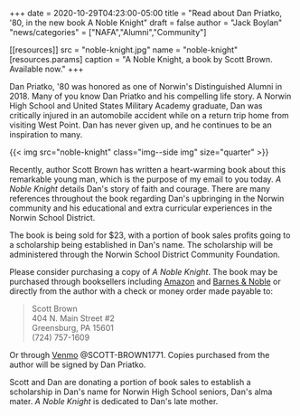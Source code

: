 +++
date = 2020-10-29T04:23:00-05:00
title = "Read about Dan Priatko, '80, in the new book A Noble Knight"
draft = false
author = "Jack Boylan"
"news/categories" = ["NAFA","Alumni","Community"]

[[resources]]
  src = "noble-knight.jpg"
  name = "noble-knight"
  [resources.params]
    caption = "A Noble Knight, a book by Scott Brown. Available now."
+++

Dan Priatko, \'80 was honored as one of Norwin's Distinguished Alumni in 2018. Many of you know Dan Priatko and his compelling life story. A Norwin High School and United States Military Academy graduate, Dan was critically injured in an automobile accident while on a return trip home from visiting West Point. Dan has never given up, and he continues to be an inspiration to many.<!--more-->

{{< img src="noble-knight" class="img--side img" size="quarter" >}}

Recently, author Scott Brown has written a heart-warming book about this remarkable young man, which is the purpose of my email to you today. *A Noble Knight* details Dan's story of faith and courage. There are many references throughout the book regarding Dan's upbringing in the Norwin community and his educational and extra curricular experiences in the Norwin School District.

The book is being sold for $23, with a portion of book sales profits going to a scholarship being established in Dan's name. The scholarship will be administered through the Norwin School District Community Foundation. 

Please consider purchasing a copy of *A Noble Knight*. The book may be purchased through booksellers including [Amazon](https://www.amazon.com/Noble-Knight-Priatkos-Story-Courage/dp/1631290576) and [Barnes & Noble](https://www.barnesandnoble.com/w/a-noble-knight-scott-brown/1137122344?ean=9781631290572) or directly from the author with a check or money order made payable to:

> Scott Brown  
> 404 N. Main Street #2  
> Greensburg, PA 15601  
> (724) 757-1609

Or through [Venmo](https://venmo.com) @SCOTT-BROWN1771. Copies purchased from the author will be signed by Dan Priatko.

Scott and Dan are donating a portion of book sales to establish a scholarship in Dan's name for Norwin High School seniors, Dan's alma mater. *A Noble Knight* is dedicated to Dan's late mother. 
